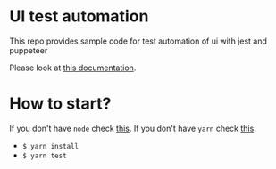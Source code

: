 # UI test automation
This repo provides sample code for test automation of ui with jest and puppeteer

Please look at [this documentation](https://github.com/smooth-code/jest-puppeteer).

# How to start?
If you don't have `node` check [this](https://nodejs.org/en/).
If you don't have `yarn` check [this](https://yarnpkg.com/en/docs/install).

- `$ yarn install`
- `$ yarn test`
